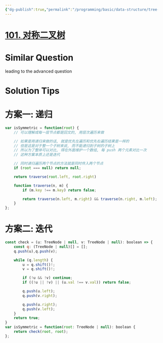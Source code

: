 ```yaml
---
{"dg-publish":true,"permalink":"/programming/basic/data-structure/tree-traverse/101/","tags":["leetcode/tree/traverse"]}
---
```



# [101. 对称二叉树](https://leetcode.cn/problems/symmetric-tree/)

# Similar Question

leading to the advanced question

# Solution Tips

# 方案一: 递归

```js
var isSymmetric = function(root) {
    // 可以理解成每一层节点都是回文的, 用层次遍历来做

    // 如果是用递归来做的话, 就是优先左遍历和优先右遍历结果是一样的
    // 但是这是对于整一个子树来说, 而不能递归到子树的子树上
    // 所以为了整体可以对比, 得在外面维护一个数组, 每 push 两个元素对比一次
    // 这种方案本质上还是迭代

    // 同时递归遍历两个节点的方法就是同时传入两个节点
    if (root === null) return null;

    return traverse(root.left, root.right)

    function traverse(n, m) {
        if (m.key !== m.key) return false;

        return traverse(n.left, m.right) && traverse(n.right, m.left);
    }
};
```

# 方案二: 迭代

```js
const check = (u: TreeNode | null, v: TreeNode | null): boolean => {
    const q: (TreeNode | null)[] = [];
    q.push(u),q.push(v);

    while (q.length) {
        u = q.shift()!;
        v = q.shift()!;

        if (!u && !v) continue;
        if ((!u || !v) || (u.val !== v.val)) return false;

        q.push(u.left); 
        q.push(v.right);

        q.push(u.right); 
        q.push(v.left);
    }
    return true;
}
var isSymmetric = function(root: TreeNode | null): boolean {
    return check(root, root);
};
```
